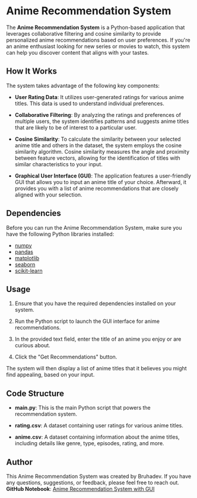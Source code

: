 # Anime Recommendation System

The **Anime Recommendation System** is a Python-based application that leverages collaborative filtering and cosine similarity to provide personalized anime recommendations based on user preferences. If you're an anime enthusiast looking for new series or movies to watch, this system can help you discover content that aligns with your tastes.

## How It Works

The system takes advantage of the following key components:

- **User Rating Data**: It utilizes user-generated ratings for various anime titles. This data is used to understand individual preferences.

- **Collaborative Filtering**: By analyzing the ratings and preferences of multiple users, the system identifies patterns and suggests anime titles that are likely to be of interest to a particular user.

- **Cosine Similarity**: To calculate the similarity between your selected anime title and others in the dataset, the system employs the cosine similarity algorithm. Cosine similarity measures the angle and proximity between feature vectors, allowing for the identification of titles with similar characteristics to your input.

- **Graphical User Interface (GUI)**: The application features a user-friendly GUI that allows you to input an anime title of your choice. Afterward, it provides you with a list of anime recommendations that are closely aligned with your selection.

## Dependencies

Before you can run the Anime Recommendation System, make sure you have the following Python libraries installed:

- [numpy](https://numpy.org/)
- [pandas](https://pandas.pydata.org/)
- [matplotlib](https://matplotlib.org/)
- [seaborn](https://seaborn.pydata.org/)
- [scikit-learn](https://scikit-learn.org/stable/)

## Usage

1. Ensure that you have the required dependencies installed on your system.

2. Run the Python script to launch the GUI interface for anime recommendations.

3. In the provided text field, enter the title of an anime you enjoy or are curious about.

4. Click the "Get Recommendations" button.

The system will then display a list of anime titles that it believes you might find appealing, based on your input.

## Code Structure

- **main.py**: This is the main Python script that powers the recommendation system.

- **rating.csv**: A dataset containing user ratings for various anime titles.

- **anime.csv**: A dataset containing information about the anime titles, including details like genre, type, episodes, rating, and more.

## Author

This Anime Recommendation System was created by Bruhadev. If you have any questions, suggestions, or feedback, please feel free to reach out.
**GitHub Notebook**: [Anime Recommendation System with GUI](https://nbviewer.org/github/Bruhadev45/Anime-Recommendation-System/blob/main/With%20GUI.ipynb)
